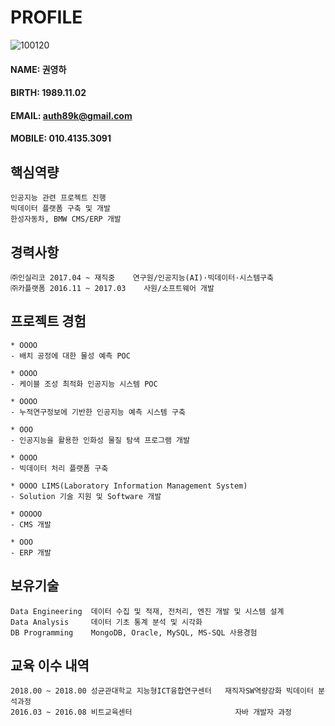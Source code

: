 # PROFILE
![100120](https://user-images.githubusercontent.com/49545717/56680155-aad19180-6701-11e9-880c-1396455f856c.jpg)
#### NAME: 권영하
#### BIRTH: 1989.11.02
#### EMAIL: auth89k@gmail.com
#### MOBILE: 010.4135.3091

## 핵심역량
```
인공지능 관련 프로젝트 진행
빅데이터 플랫폼 구축 및 개발
한성자동차, BMW CMS/ERP 개발
```
## 경력사항
```
㈜인실리코 2017.04 ~ 재직중    연구원/인공지능(AI)·빅데이터·시스템구축
㈜카플랫폼 2016.11 ~ 2017.03    사원/소프트웨어 개발
```

## 프로젝트 경험
```
* OOOO
- 배치 공정에 대한 물성 예측 POC

* OOOO
- 케이블 조성 최적화 인공지능 시스템 POC

* OOOO
- 누적연구정보에 기반한 인공지능 예측 시스템 구축

* OOO
- 인공지능을 활용한 인화성 물질 탐색 프로그램 개발

* OOOO
- 빅데이터 처리 플랫폼 구축 

* OOOO LIMS(Laboratory Information Management System)
- Solution 기술 지원 및 Software 개발

* OOOOO
- CMS 개발

* OOO
- ERP 개발

```

## 보유기술
```
Data Engineering  데이터 수집 및 적재, 전처리, 엔진 개발 및 시스템 설계
Data Analysis     데이터 기초 통계 분석 및 시각화
DB Programming	  MongoDB, Oracle, MySQL, MS-SQL 사용경험
```

## 교육 이수 내역
```
2018.00 ~ 2018.00 성균관대학교 지능형ICT융합연구센터   재직자SW역량강화 빅데이터 분석과정
2016.03 ~ 2016.08 비트교육센터                       자바 개발자 과정
```

